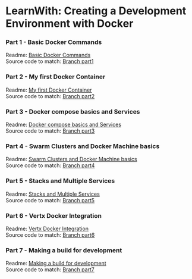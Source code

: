 # LearnWith: Creating a Development Environment with Docker


### Part 1 - Basic Docker Commands
Readme: [Basic Docker Commands](https://github.com/circuit-bakery/learnwith-docker-dev-env/tree/part1/readme.1.md)  
Source code to match: [Branch part1](https://github.com/circuit-bakery/learnwith-docker-dev-env/tree/part1)

### Part 2 - My first Docker Container
Readme: [My first Docker Container](https://github.com/circuit-bakery/learnwith-docker-dev-env/tree/part2/readme.2.md)  
Source code to match: [Branch part2](https://github.com/circuit-bakery/learnwith-docker-dev-env/tree/part2)  

### Part 3 - Docker compose basics and Services
Readme: [Docker compose basics and Services](https://github.com/circuit-bakery/learnwith-docker-dev-env/tree/part3/readme.3.md)  
Source code to match: [Branch part3](https://github.com/circuit-bakery/learnwith-docker-dev-env/tree/part3)  

### Part 4 - Swarm Clusters and Docker Machine basics
Readme: [Swarm Clusters and Docker Machine basics](https://github.com/circuit-bakery/learnwith-docker-dev-env/tree/part4/readme.4.md)  
Source code to match: [Branch part4](https://github.com/circuit-bakery/learnwith-docker-dev-env/tree/part4)  

### Part 5 - Stacks and Multiple Services
Readme: [Stacks and Multiple Services](https://github.com/circuit-bakery/learnwith-docker-dev-env/tree/part5/readme.5.md)  
Source code to match: [Branch part5](https://github.com/circuit-bakery/learnwith-docker-dev-env/tree/part5)  

### Part 6 - Vertx Docker Integration
Readme: [Vertx Docker Integration](https://github.com/circuit-bakery/learnwith-docker-dev-env/tree/part6/readme.6.md)  
Source code to match: [Branch part6](https://github.com/circuit-bakery/learnwith-docker-dev-env/tree/part6)  

### Part 7 - Making a build for development
Readme: [Making a build for development](https://github.com/circuit-bakery/learnwith-docker-dev-env/tree/part7/readme.7.md)  
Source code to match: [Branch part7](https://github.com/circuit-bakery/learnwith-docker-dev-env/tree/part7)  
